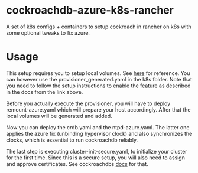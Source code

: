 # cockroachdb-azure-k8s-rancher
A set of k8s configs + containers to setup cockroach in rancher on k8s with some optional tweaks to fix azure.

# Usage

This setup requires you to setup local volumes. See 
[here](https://github.com/kubernetes-incubator/external-storage/tree/master/local-volume)
for reference. You can however use the provisioner_generated.yaml in the k8s folder. 
Note that you need to follow the setup instructions to enable the feature as described in
the docs from the link above.

Before you actually execute the provisioner, you will have to deploy remount-azure.yaml
which will prepare your host accordingly. After that the local volumes will be generated
and added.

Now you can deploy the crdb.yaml and the ntpd-azure.yaml. The latter one applies the
azure fix (unbinding hypervisor clock) and also synchronizes the clocks, which is 
essential to run cockroachdb reliably.

The last step is executing cluster-init-secure.yaml, to initialize your cluster for the
first time. Since this is a secure setup, you will also need to assign and approve
certificates. See cockroachdbs [docs](https://www.cockroachlabs.com/docs/stable/orchestrate-cockroachdb-with-kubernetes.html#step-4-approve-node-certificates) for that.


